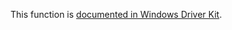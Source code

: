 This function is [documented in Windows Driver Kit](https://learn.microsoft.com/en-us/windows-hardware/drivers/ddi/wdm/nf-wdm-dbgprintex).
